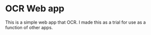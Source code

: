 # OCR Web app

This is a simple web app that OCR.
I made this as a trial for use as a function of other apps.
